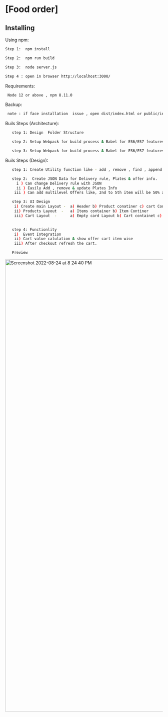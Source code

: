
# [Food order]
## Installing
Using npm:

```bash
Step 1:  npm install 
```
```bash
Step 2:  npm run build 
```
```bash
Step 3:  node server.js
```
```bash
Step 4 : open in browser http://localhost:3000/ 
```

Requirements:

```bash
 Node 12 or above , npm 8.11.0
```

Backup:
```bash
 note : if face installation  issue , open dist/index.html or public/index.htm in browser
```


Buils Steps (Architecture):

```bash
   step 1: Design  Folder Structure
```

```bash
   step 2: Setup Webpack for build process & Babel for ES6/ES7 features
```
```bash
   step 3: Setup Webpack for build process & Babel for ES6/ES7 features
```
Buils Steps (Design):

```bash
   step 1: Create Utility function like - add , remove , find , append element on DOM
```

```bash
   step 2:  Create JSON Data for Delivery rule, Plates & offer info.
     i ) Can change Delivery rule with JSON
     ii ) Easily Add , remove & update Plates Info
    iii ) Can add multilevel Offers like, 2nd to 5th item will be 50% afterafter 5 will be 55 % and so on.
```
```bash
   step 3: UI Design 
    i) Create main Layout -  a) Header b) Product conatiner c) cart Container
    ii) Products Layout  -   a) Items container b) Item Continer
    iii) Cart Layout  -      a) Empty card Layout b) Cart containet c) Cart Item container d) offer container e) delivery & Checkout
   
```

```bash
   step 4: Functionlity
    i)  Event Integration
    ii) Cart value calulation & show offer cart item wise
    iii) After checkout refresh the cart.
```
```bash
   Preview
 ```
<img width="1440" alt="Screenshot 2022-08-24 at 8 24 40 PM" src="https://user-images.githubusercontent.com/42296984/186465746-1055430f-5aec-4b98-8acf-c2d6c709085c.png">


